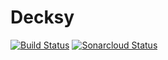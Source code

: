 # Decksy

[![Build Status](https://travis-ci.com/mavarazo/decksy.svg?branch=master)](https://travis-ci.com/mavarazo/decksy)
[![Sonarcloud Status](https://sonarcloud.io/api/project_badges/measure?project=mavarazo_decksy&metric=alert_status)](https://sonarcloud.io/dashboard?id=mavarazo_decksy)
